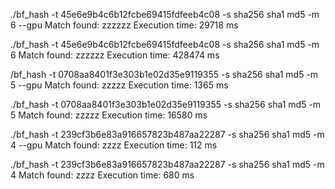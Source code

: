 ./bf_hash -t 45e6e9b4c6b12fcbe69415fdfeeb4c08 -s sha256 sha1 md5 -m 6 --gpu
Match found: zzzzzz
Execution time: 29718 ms

./bf_hash -t 45e6e9b4c6b12fcbe69415fdfeeb4c08 -s sha256 sha1 md5 -m 6
Match found: zzzzzz
Execution time: 428474 ms

/bf_hash -t 0708aa8401f3e303b1e02d35e9119355 -s sha256 sha1 md5 -m 5 --gpu
Match found: zzzzz
Execution time: 1365 ms

./bf_hash -t 0708aa8401f3e303b1e02d35e9119355 -s sha256 sha1 md5 -m 5
Match found: zzzzz
Execution time: 16580 ms

./bf_hash -t 239cf3b6e83a916657823b487aa22287 -s sha256 sha1 md5 -m 4 --gpu
Match found: zzzz
Execution time: 112 ms

./bf_hash -t 239cf3b6e83a916657823b487aa22287 -s sha256 sha1 md5 -m 4
Match found: zzzz
Execution time: 680 ms